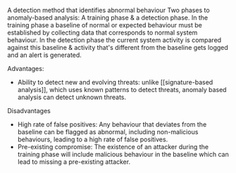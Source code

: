 A detection method that identifies abnormal behaviour
Two phases to anomaly-based analysis: A training phase & a detection phase.
In the training phase a baseline of normal or expected behaviour must be established by collecting data that corresponds to normal system behaviour.
In the detection phase the current system activity is compared against this baseline & activity that's different from the baseline gets logged and an alert is generated.

Advantages:
- Ability to detect new and evolving threats: unlike [[signature-based analysis]], which uses known patterns to detect threats, anomaly based analysis can detect unknown threats.

Disadvantages
- High rate of false positives: Any behaviour that deviates from the baseline can be flagged as abnormal, including non-malicious behaviours, leading to a high rate of false positives.
- Pre-existing compromise: The existence of an attacker during the training phase will include malicious behaviour in the baseline which can lead to missing a pre-existing attacker.

